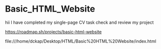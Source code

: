 # Basic_HTML_Website

hii
I have completed my single-page CV task 
check and review my project

https://roadmap.sh/projects/basic-html-website

file:///home/dckap/Desktop/HTML/Basic%20HTML%20Website/index.html